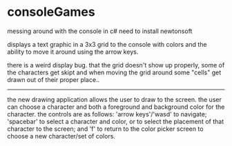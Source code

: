 # consoleGames
messing around with the console in c#
need to install newtonsoft

displays a text graphic in a 3x3 grid to the console with colors and the ability to move it around using the arrow keys.

there is a weird display bug. that the grid doesn't show up properly, some of the characters get skipt 
and when moving the grid around some "cells" get drawn out of their proper place.. 

************************************************************************
the new drawing application allows the user to draw to the screen. the user can choose a character and both a foreground and background color for the character. the controls are as follows: 'arrow keys'/'wasd' to navigate; 'spacebar' to select a character and color, or to select the placement of that character to the screen; and 'f' to return to the color picker screen to choose a new character/set of colors. 


